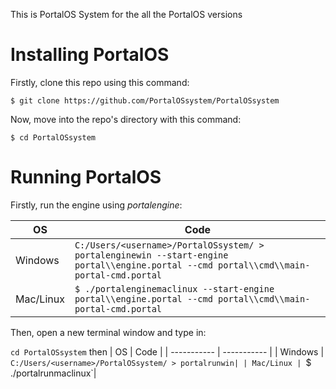This is PortalOS System for the all the PortalOS versions

# Installing PortalOS

Firstly, clone this repo using this command:

`$ git clone https://github.com/PortalOSsystem/PortalOSsystem`

Now, move into the repo's directory with this command:

`$ cd PortalOSsystem`

# Running PortalOS

Firstly, run the engine using _portalengine_:


| OS | Code |
| ----------- | ----------- |
| Windows | `C:/Users/<username>/PortalOSsystem/ > portalenginewin --start-engine portal\\engine.portal --cmd portal\\cmd\\main-portal-cmd.portal` |
| Mac/Linux | `$ ./portalenginemaclinux --start-engine portal\\engine.portal --cmd portal\\cmd\\main-portal-cmd.portal` |

Then, open a new terminal window and type in:

`cd PortalOSsystem`
then
| OS | Code |
| ----------- | ----------- |
| Windows | `C:/Users/<username>/PortalOSsystem/ > portalrunwin|
| Mac/Linux | `$ ./portalrunmaclinux`|

